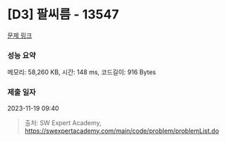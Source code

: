 # [D3] 팔씨름 - 13547 

[문제 링크](https://swexpertacademy.com/main/code/problem/problemDetail.do?contestProbId=AX6PP9G6p1sDFAS9) 

### 성능 요약

메모리: 58,260 KB, 시간: 148 ms, 코드길이: 916 Bytes

### 제출 일자

2023-11-19 09:40



> 출처: SW Expert Academy, https://swexpertacademy.com/main/code/problem/problemList.do